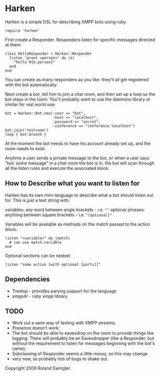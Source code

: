 Harken
======

Harken is a simple DSL for describing XMPP bots using ruby.

    require 'harken'

First create a Responder. Responders listen for specific messages directed at them:

    class HelloResponder < Harken::Responder
      listen "greet <person>" do |m|
        "hello #{m.person}"
      end
    end

You can create as many responders as you like: they'll all get registered with the bot
automatically.

Next create a bot, tell him to join a chat room, and then set up a loop so the bot
stays in the room. You'll probably want to use the daemons library or similar for real
world use:

    bot = Harken::Bot.new(:user => "bot", 
                          :host => "localhost",
                          :password => "secret", 
                          :conference => "conference.localhost")
    bot.join("testroom")
    loop { bot.breath }

At the moment the bot needs to have his account already set up, and the room needs to
exist.

Anytime a user sends a private message to the bot, or when a user says "bot: some message"
in a chat room the bot is in, the bot will scan through all the listen rules and execute
the associated block.

How to Describe what you want to listen for
-------------------------------------------

Harken has its own mini-language to describe what a bot should listen out for. 
This is just a text string with:

variables: any word between angle brackets - i.e. <code>"<variable>"</code>
optional phrases: anything between square brackets - i.e. <code>"[optional]"</code>

Variables will be available as methods on the match passed to the action block:

    listen "<variable>" do |match|
      # can use match.variable
    end

Optional sections can be nested:
  
    listen "some action [with optional [parts]]"
  
Dependencies
------------

* Treetop - provides parsing support for the language
* xmpp4r  - ruby xmpp library

TODO
----

* Work out a sane way of testing with XMPP streams;
* Presence doesn't work;
* The bot should be able to eavesdrop on the room to provide things like
  logging. There will probably be an Eavesdropper (like a Responder, but
  without the requirement to listen for messages beginning with the bot's
  name);
* Subclassing of Responder seems a little messy, so this may change
* very new, so probably lots of bugs to shake out.

Copyright 2009 Roland Swingler.
